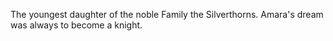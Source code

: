 The youngest daughter of the noble Family the Silverthorns. Amara's dream was always to become a knight.